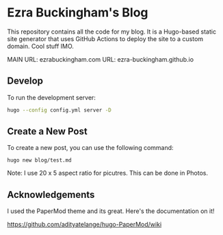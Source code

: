 # Ezra Buckingham's Blog 

This repository contains all the code for my blog. It is a Hugo-based static site generator that uses GitHub Actions to deploy the site to a custom domain. Cool stuff IMO.

MAIN URL: ezrabuckingham.com
URL: ezra-buckingham.github.io

## Develop

To run the development server:

```bash
hugo --config config.yml server -D
```

## Create a New Post

To create a new post, you can use the following command:

```
hugo new blog/test.md
```

Note: I use 20 x 5 aspect ratio for picutres. This can be done in Photos.

## Acknowledgements

I used the PaperMod theme and its great. Here's the documentation on it!

https://github.com/adityatelange/hugo-PaperMod/wiki

